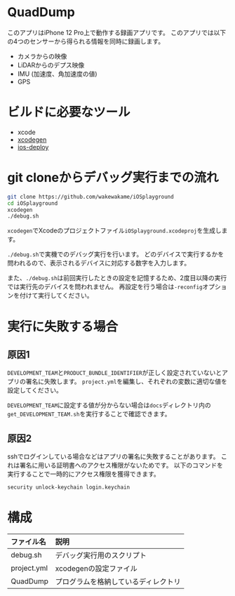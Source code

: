 # QuadDump
このアプリはiPhone 12 Pro上で動作する録画アプリです。
このアプリでは以下の4つのセンサーから得られる情報を同時に録画します。

- カメラからの映像
- LiDARからのデプス映像
- IMU (加速度、角加速度の値)
- GPS

# ビルドに必要なツール

- xcode
- [xcodegen](https://github.com/yonaskolb/XcodeGen)
- [ios-deploy](https://github.com/ios-control/ios-deploy)

# git cloneからデバッグ実行までの流れ

```sh
git clone https://github.com/wakewakame/iOSplayground
cd iOSplayground
xcodegen
./debug.sh
```

`xcodegen`でXcodeのプロジェクトファイル`iOSplayground.xcodeproj`を生成します。

`./debug.sh`で実機でのデバッグ実行を行います。
どのデバイスで実行するかを問われるので、表示されるデバイスに対応する数字を入力します。

また、`./debug.sh`は前回実行したときの設定を記憶するため、2度目以降の実行では実行先のデバイスを問われません。
再設定を行う場合は`-reconfig`オプションを付けて実行してください。

# 実行に失敗する場合

## 原因1
`DEVELOPMENT_TEAM`と`PRODUCT_BUNDLE_IDENTIFIER`が正しく設定されていないとアプリの署名に失敗します。
`project.yml`を編集し、それぞれの変数に適切な値を設定してください。

`DEVELOPMENT_TEAM`に設定する値が分からない場合は`docs`ディレクトリ内の`get_DEVELOPMENT_TEAM.sh`を実行することで確認できます。

## 原因2
sshでログインしている場合などはアプリの署名に失敗することがあります。
これは署名に用いる証明書へのアクセス権限がないためです。
以下のコマンドを実行することで一時的にアクセス権限を獲得できます。

```sh
security unlock-keychain login.keychain
```

# 構成
| ファイル名 | 説明 |
| :--- | :--- |
| debug.sh | デバッグ実行用のスクリプト |
| project.yml | xcodegenの設定ファイル |
| QuadDump | プログラムを格納しているディレクトリ |
